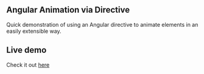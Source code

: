 ## Angular Animation via Directive
 Quick demonstration of using an Angular directive to animate elements in an easily extensible way.

## Live demo
Check it out [here](https://stackblitz.com/edit/angular-anim-directive-demo?)
